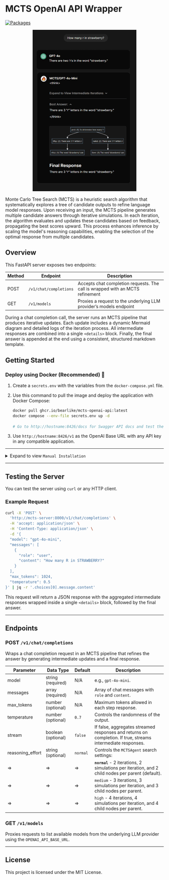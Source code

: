 # MCTS OpenAI API Wrapper

[![Packages](https://img.shields.io/badge/Docker-ghcr.io%2Fbearlike%2Fmcts%E2%80%94openai%E2%80%94api%3Alatest-blue?logo=docker)](https://github.com/bearlike/mcts-openai-api/pkgs/container/mcts-openai-api)

<p align="center">
   <img src="docs/screenshot_1.png" alt="Comparison of Response" style="height: 512px;">
</p>

Monte Carlo Tree Search (MCTS) is a heuristic search algorithm that systematically explores a tree of candidate outputs to refine language model responses. Upon receiving an input, the MCTS pipeline generates multiple candidate answers through iterative simulations. In each iteration, the algorithm evaluates and updates these candidates based on feedback, propagating the best scores upward. This process enhances inference by scaling the model's reasoning capabilities, enabling the selection of the optimal response from multiple candidates.

## Overview

This FastAPI server exposes two endpoints:

| Method | Endpoint               | Description                                                                   |
| ------ | ---------------------- | ----------------------------------------------------------------------------- |
| POST   | `/v1/chat/completions` | Accepts chat completion requests. The call is wrapped with an MCTS refinement |
| GET    | `/v1/models`           | Proxies a request to the underlying LLM provider’s models endpoint            |

During a chat completion call, the server runs an MCTS pipeline that produces iterative updates. Each update includes a dynamic Mermaid diagram and detailed logs of the iteration process. All intermediate responses are combined into a single `<details>` block. Finally, the final answer is appended at the end using a consistent, structured markdown template.

## Getting Started

### Deploy using Docker (Recommended) 🐳

1. Create a `secrets.env` with the variables from the `docker-compose.yml` file.
2. Use this command to pull the image and deploy the application with Docker Compose:

    ```bash
    docker pull ghcr.io/bearlike/mcts-openai-api:latest
    docker compose --env-file secrets.env up -d

    # Go to http://hostname:8426/docs for Swagger API docs and test the endpoints.
    ```

3. Use `http://hostname:8426/v1` as the OpenAI Base URL with any API key in any compatible application.

---

<details>
<summary>Expand to view <code>Manual Installation</code></summary>

### Manual Installation

#### Prerequisites

- Python 3.13+
- [Poetry](https://python-poetry.org) for dependency management

#### Setup

1. **Clone the repository:**

   ```bash
   git clone https://github.com/bearlike/mcts-openai-api.git
   cd mcts-openai-api
   ```

2. **Copy the Environment File:**

   Copy the example environment file to `.env` and set your `OPENAI_API_KEY`:

   ```bash
   cp .env.example .env
   ```

   Open the `.env` file and update the `OPENAI_API_KEY` (and other settings if needed).

3. **Install Dependencies:**

   Use Poetry to install the required packages:

   ```bash
   poetry install
   ```

4. **Run the Server:**

   Start the FastAPI server with Uvicorn:

   ```bash
   # Visit http://mcts-server:8000/docs to view the Swagger API documentation
   uvicorn main:app --reload
   ```


</details>

---

## Testing the Server

You can test the server using `curl` or any HTTP client.

### Example Request

```bash
curl -X 'POST' \
  'http://mcts-server:8000/v1/chat/completions' \
  -H 'accept: application/json' \
  -H 'Content-Type: application/json' \
  -d '{
  "model": "gpt-4o-mini",
  "messages": [
    {
      "role": "user",
      "content": "How many R in STRAWBERRY?"
    }
  ],
  "max_tokens": 1024,
  "temperature": 0.5
}' | jq -r '.choices[0].message.content'
```

This request will return a JSON response with the aggregated intermediate responses wrapped inside a single `<details>` block, followed by the final answer.

---

## Endpoints

### POST `/v1/chat/completions`

Wraps a chat completion request in an MCTS pipeline that refines the answer by generating intermediate updates and a final response.

| Parameter        | Data Type          | Default  | Description                                                                                                 |
| ---------------- | ------------------ | -------- | ----------------------------------------------------------------------------------------------------------- |
| model            | string (required)  | N/A      | e.g., `gpt-4o-mini`.                                                                                        |
| messages         | array (required)   | N/A      | Array of chat messages with `role` and `content`.                                                           |
| max_tokens       | number (optional)  | N/A      | Maximum tokens allowed in each step response.                                                               |
| temperature      | number (optional)  | `0.7`    | Controls the randomness of the output.                                                                      |
| stream           | boolean (optional) | `false`  | If false, aggregates streamed responses and returns on completion. If true, streams intermediate responses. |
| reasoning_effort | string (optional)  | `normal` | Controls the `MCTSAgent` search settings:                                                                   |
| =>               | =>                 | =>       | **`normal`** - 2 iterations, 2 simulations per iteration, and 2 child nodes per parent (default).           |
| =>               | =>                 | =>       | `medium` - 3 iterations, 3 simulations per iteration, and 3 child nodes per parent.                         |
| =>               | =>                 | =>       | `high` - 4 iterations, 4 simulations per iteration, and 4 child nodes per parent.                           |

### GET `/v1/models`

Proxies requests to list available models from the underlying LLM provider using the `OPENAI_API_BASE_URL`.

---

## License

This project is licensed under the MIT License.
